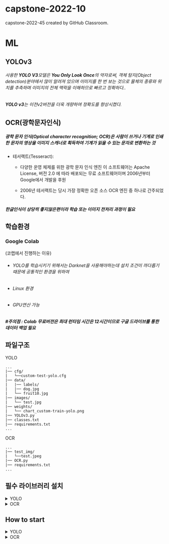 # capstone-2022-10
capstone-2022-45 created by GitHub Classroom. 

# ML


## YOLOv3

###### 사용한 **YOLO V3**모델은 **You Only Look Once**의 약자로써, 객체 탐지(Object detection)분야에서 많이 알려져 있으며 이미지를 한 번 보는 것으로 물체의 종류와 위치를 추측하며 이미지의 전체 맥락을 이해하므로 빠르고 정확하다..
###### **YOLO v3**는 이전v2버전을 더욱 개량하여 정확도를 향상시켰다.



## OCR(광학문자인식)
##### 광학 문자 인식(Optical character recognition; OCR)은 사람이 쓰거나 기계로 인쇄한 문자의 영상을 이미지 스캐너로 획득하여 기계가 읽을 수 있는 문자로 변환하는 것

- 테서랙트(Tesseract):     
  - 다양한 운영 체제를 위한 광학 문자 인식 엔진 이 소프트웨어는 Apache License, 버전 2.0 에 따라 배포되는 무료 소프트웨어이며 2006년부터 Google에서 개발을 후원

  - 2006년 테서랙트는 당시 가장 정확한 오픈 소스 OCR 엔진 중 하나로 간주되었다.

##### 한글인식이 상당히 좋지않은편이라 학습 또는 이미지 전처리 과정이 필요



## 학습환경
### Google Colab 
(코랩에서 진행하는 이유)

- ###### YOLO를 학습시키기 위해서는 Darknet을 사용해야하는데 설치 조건이 까다롭기 때문에 공통적인 환경을 위하여 
- ###### Linux 환경
- ###### GPU연산 가능  
##### #주의점 : Colab 무료버전은 최대 런타임 시간은 12시간이므로 구글 드라이브를 통한 데이터 백업 필요

## 파일구조
YOLO

```
...  
|── cfg/  
|   └──custom-test-yolo.cfg   
|── data/  
|   |── labels/  
|   |── dog.jpg  
|   └── fruit10.jpg  
|── images/  
|   └── test.jpg  
|── weights/    
|   └── chart_custom-train-yolo.png  
|── YOLOv3.py  
|── classes.txt  
|── requirements.txt  
...   
```
OCR
```
...  
|── test_img/  
|   └──test.jpeg
|── OCR.py
|── requirements.txt  
...  

```


## 필수 라이브러리 설치

<details>
<summary>  YOLO </summary>
<div markdown="1"> 

* YOLO테스트를 위한 필수 라이브러리 설치
```python
pip install opencv-python
pip install numpy as np 
https://drive.google.com/file/d/1ol3yLt2zao2ZQB_t4DSbmOU-BWUag6LV/view?usp=sharing  
	<해당 다운로드 파일을 YOLO/weights/ 경로에 넣어주세요>
```

</div>
</details>

<details>
<summary>OCR </summary>
<div markdown="1"> 

* OCR을 위한 필수 라이브러리 설치

```python
sudo apt install tesseract-ocr 
sudo apt-get install tesseract-ocr-kor
pip install opencv-python
pip install pytesseract
```

</div>
</details>

## How to start


<details>
<summary> YOLO </summary>>
<div markdown="1"> 
	


* Yolo모델을 사용하기 위한 코드
```python
import cv2
import numpy as np

min_confidence = 0.5
width = 800
height = 0
show_ratio = 1.0
path = ""  ##자신의 기본 경로
file_name = "" ## 모델 이미지 경로
Weights = path + '재료.W/' + "custom-train-yolo_12000.weights" ##욜로 학습 모델이 있는 경로
test_cfg = path +"cfg/custom-train-yolo.cfg" ## cfg파일이 있는경로  
net = cv2.dnn.readNetFromDarknet(test_cfg,Weights)

```
#### classes.txt파일에 있는 classes 가져옴
```python
classes = []
anw = []
#with open("$path/classes.nemes" , "r") as f:
with open(path + "재료/classes.names" , "r") as f:
	classes = [line.strip() for line in f.readlines()]
print(classes)
color_lists = np.random.uniform(0, 255, size= (len(classes), 3))

layer_names = net.getLayerNames()
# print(layer_names)
output_layers = [layer_names[i[0] -1] for i in net.getUnconnectedOutLayers()]
# print(net.getUnconnectedOutLayers())
```

``` python
img = cv2.imread(file_name)

h,w = img.shape[:2]
height = int(h * width / w)
print(height, width)

blob = cv2.dnn.blobFromImage(img, 0.00392, (416,416), swapRB=True, crop=False
							 )

net.setInput(blob)
outs = net.forward(output_layers)

confidences = []
names = []
boxes = []
colors = []

```

```python
for out in outs:
	for detection in out:
		scores = detection[5:]
		class_id = np.argmax(scores)
		confidence = scores[class_id]
		if confidence > min_confidence:
			#print(detection)
			# Object detected
			center_x = int(detection[0] * width)
			center_y = int(detection[1] * height)
			w = int(detection[2] * width)
			h = int(detection[3] * height)

			# Rectangle coordinates
			x = int(center_x - w /2)
			y = int(center_y - h / 2)

			boxes.append([x, y, w, h])
			confidences.append(float(confidence))
			names.append(classes[class_id])
			colors.append(color_lists[class_id])

indexes = cv2.dnn.NMSBoxes(boxes, confidences, min_confidence, 0.4)

```
#### Detection한 이미지에 텍스트를 입력하는 코드 
```python
font = cv2.FONT_HERSHEY_PLAIN
for i in range(len(boxes)):
	if i in indexes:
		x, y, w, h = boxes[i]
		label = str( names[i] )
		anw = (str(names[i]))
		con = (confidences[i] * 100)
		con = "{:.1f}".format(con)
	
    #print (type(con))
		color = colors[i]
		#print(i, label, color, x, y, w, h)
		cv2.rectangle(img, (x, y), (x+w, y+h), color, 2)
		cv2.putText(img, con + "%", (x, y +80), font, 3, color, 3)
		cv2.putText(img, label, (x, y + 30), font, 3, color, 3)
```
#### 결과이미지를 보여주는 코드
```python
plt.imshow(cv2.cvtColor(img, cv2.COLOR_BGR2RGB))
#cv2.imshow("Custom Yolo", file_name, img)
plt.show()
end_time = time.time()
process_time = end_time - start_time
print("===A frame took {:.3f} sec".format(process_time))
```

</div>
</details>


</div>
</details>


<details>
<summary> OCR </summary>>
<div markdown="1"> 

 

#### 영수증 인식을 광학문자인식 OCR 이용
* 구글에서 제공해주는 광학문자익식 tesseract-ocr을 이용
* kor.traineddata  : 한글 데이터가 있는 파일
##### # 해당파일을 OCR 데이터 팩에 옮겨넣음

OpenCV를 이용하여 왜곡 이미지를 원근변환 이후 pytesseract를 이용하여 영수증에서 해당 텍스트 검출


```python
import pytesseract
import numpy as np
import cv2

classes = ["가지","감자", "깻잎", "버터", "당근",
            "대파","마늘", "무","배추","브로콜리",
            "상추","새송이버섯","시금치","애호박",
            "양배추", "양송이버섯","양파","오이",
            "고추","고구마", "콩나물", "귤","감",
            "딸기", "멜론", "참외", "배", "복숭아",
            "블루베리", "사과", "수박", "파프리카",
            "키위","방울토마토", "소고기","돼지고기",
            "닭고기", "달걀", "조기", "갈치","고등어",
            "문어", "꽃게", "새우", "오징어","바지락",
            "멸치", "두부", "옥수수","밥"]

def order_points(pts): ## 4개의 꼭지점을 찾는 함수
    rect = np.zeros((4, 2), dtype="float32")

    s = pts.sum(axis=1)
    rect[0] = pts[np.argmin(s)]
    rect[2] = pts[np.argmax(s)]

    diff = np.diff(pts, axis=1)
    rect[1] = pts[np.argmin(diff)]
    rect[3] = pts[np.argmax(diff)]

    return rect
    
def four_point_transform(image, pts): ##4개의 꼭지점을 기준으로 투영변환
    rect = order_points(pts)
    (tl, tr, br, bl) = rect

    widthA = np.sqrt(((br[0] - bl[0]) ** 2) + ((br[1] - bl[1]) ** 2))
    widthB = np.sqrt(((tr[0] - tl[0]) ** 2) + ((tr[1] - tl[1]) ** 2))
    maxWidth = max(int(widthA), int(widthB))

    heightA = np.sqrt(((tr[0] - br[0]) ** 2) + ((tr[1] - br[1]) ** 2))
    heightB = np.sqrt(((tl[0] - bl[0]) ** 2) + ((tl[1] - bl[1]) ** 2))
    maxHeight = max(int(heightA), int(heightB))

    dst = np.array([
        [0, 0],
        [maxWidth - 1, 0],
        [maxWidth - 1, maxHeight - 1],
        [0, maxHeight - 1]], dtype="float32")

    M = cv2.getPerspectiveTransform(rect, dst)
    warped = cv2.warpPerspective(image, M, (maxWidth, maxHeight))

    return warped

####### 이미지 읽기

img = cv2.imread('test_img/test.jpeg')
ratio = 500.0/img.shape[0]
dim = (int(img.shape[1] * ratio), 500)
img = cv2.resize(img, dim, interpolation= cv2.INTER_AREA)
og_img = img.copy()

GRAY = cv2.cvtColor(img, cv2.COLOR_BGR2GRAY)
GRAY = cv2.GaussianBlur(GRAY, (3,3), 0)
edged = cv2.Canny(GRAY, 70,200)


cnts, _ = cv2.findContours(edged.copy(), cv2.RETR_LIST, cv2.CHAIN_APPROX_SIMPLE)
cnts = sorted(cnts, key =cv2.contourArea, reverse= True)[:5]
## 반환받은 cnt중 면적인 큰 순서대로 5번까지 반환 
check = False
for c in cnts:
    ## 순차적으로 탐색
    peri = cv2.arcLength(c, True)
    ## 컨투어의 길이를 반환
    approx = cv2.approxPolyDP(c, 0.02 * peri, True)
    ## 길이의 오차 2퍼센트로 도형을 근사화
    if len(approx) == 4:
        ## 근사화한 도형의 꼭지점이 4개라면 그것이 문서의 외곽
        screenCnt = approx
        check = True
        break
if check == False:
      img = img
    # cv2.imshow("IMG", img)
    # cv2.waitKey(0)
    # cv2.destroyAllWindows()
else :
    cv2.drawContours(img, [screenCnt], -1, (0,255,0), 2)
    warped = four_point_transform(og_img, screenCnt.reshape(4, 2))
    copy = warped.copy()
    img = cv2.cvtColor(copy, cv2.COLOR_BGR2GRAY)
    
#### TEST ####
# cv2.imshow("IMG", img)
# cv2.imshow("warped", copy)
# cv2.waitKey(0)
# cv2.destroyAllWindows()



min_confidence = 0.6
result = results = pytesseract.image_to_string(img,lang="kor")
string = results

list = []
for i in string :
    if i.isalpha() :
        list.append(i)
    elif i == "\n" :
        list.append("\n")
    string = "".join(list)
    result = string
    result = result.replace("\n", " ")
    result = result.split(" ")
    recipe = []
    for i in result :
        if i != '' :
            recipe.append(i)
            #print(recipe)
    out = []
    for i in recipe:
        for j in classes:
            if j in i:
                print("인식된 재료는 : ", j)
                out.append(j)
```





</div>
</details>
